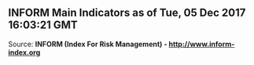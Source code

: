 ## INFORM Main Indicators as of Tue, 05 Dec 2017 16:03:21 GMT

Source: **INFORM (Index For Risk Management) - http://www.inform-index.org**